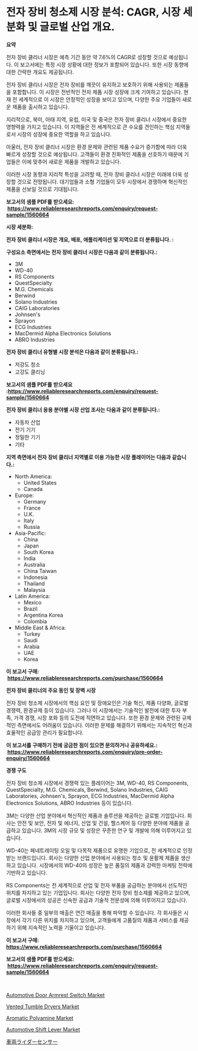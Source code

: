 <p><h1>전자 장비 청소제 시장 분석: CAGR, 시장 세분화 및 글로벌 산업 개요.</h1></p><p><strong>요약</strong></p>
<p><p>전자 장비 클리너 시장은 예측 기간 동안 약 7.6%의 CAGR로 성장할 것으로 예상됩니다. 이 보고서에는 특정 시장 상황에 대한 정보가 포함되어 있습니다. 또한 시장 동향에 대한 간략한 개요도 제공됩니다.</p><p>전자 장비 클리너 시장은 전자 장비를 깨끗이 유지하고 보호하기 위해 사용되는 제품들을 포함합니다. 이 시장은 전반적인 전자 제품 시장 성장에 크게 기여하고 있습니다. 현재 전 세계적으로 이 시장은 안정적인 성장을 보이고 있으며, 다양한 주요 기업들이 새로운 제품을 출시하고 있습니다.</p><p>지리적으로, 북미, 아태 지역, 유럽, 미국 및 중국은 전자 장비 클리너 시장에서 중요한 영향력을 가지고 있습니다. 이 지역들은 전 세계적으로 큰 수요를 견인하는 핵심 지역들로서 시장의 성장에 중요한 역할을 하고 있습니다.</p><p>아울러, 전자 장비 클리너 시장은 환경 문제와 관련된 제품 수요가 증가함에 따라 더욱 빠르게 성장할 것으로 예상됩니다. 고객들이 환경 친화적인 제품을 선호하기 때문에 기업들은 이에 맞추어 새로운 제품을 개발하고 있습니다.</p><p>이러한 시장 동향과 지리적 특성을 고려할 때, 전자 장비 클리너 시장은 미래에 더욱 성장할 것으로 전망됩니다. 대기업들과 소형 기업들이 모두 시장에서 경쟁하며 혁신적인 제품을 선보일 것으로 기대됩니다.</p></p>
<p><strong>보고서의 샘플 PDF를 받으세요: &nbsp;<a href="https://www.reliableresearchreports.com/enquiry/request-sample/1560664">https://www.reliableresearchreports.com/enquiry/request-sample/1560664</a></strong></p>
<p><strong>시장 세분화:</strong></p>
<p><strong> 전자 장비 클리너 시장은 개요, 배포, 애플리케이션 및 지역으로 더 분류됩니다. :</strong></p>
<p><strong>구성요소 측면에서는 전자 장비 클리너 시장은 다음과 같이 분류됩니다.:</strong></p>
<p><ul><li>3M</li><li>WD-40</li><li>RS Components</li><li>QuestSpecialty</li><li>M.G. Chemicals</li><li>Berwind</li><li>Solano Industries</li><li>CAIG Laboratories</li><li>Johnsen's</li><li>Sprayon</li><li>ECG Industries</li><li>MacDermid Alpha Electronics Solutions</li><li>ABRO Industries</li></ul></p>
<p><strong> 전자 장비 클리너 유형별 시장 분석은 다음과 같이 분류됩니다.:</strong></p>
<p><ul><li>저강도 청소</li><li>고강도 클리닝</li></ul></p>
<p><strong>보고서의 샘플 PDF를 받으세요 :<a href="https://www.reliableresearchreports.com/enquiry/request-sample/1560664">https://www.reliableresearchreports.com/enquiry/request-sample/1560664</a></strong></p>
<p><strong> 전자 장비 클리너 응용 분야별 시장 산업 조사는 다음과 같이 분류됩니다.:</strong></p>
<p><ul><li>자동차 산업</li><li>전기 기기</li><li>정밀한 기기</li><li>기타</li></ul></p>
<p><strong>지역 측면에서 전자 장비 클리너 지역별로 이용 가능한 시장 플레이어는 다음과 같습니다.:</strong></p>
<p><ul>
    <li>
        North America:
        <ul>
            <li>United States</li>
            <li>Canada</li>
        </ul>
    </li>
    <li>
        Europe:
        <ul>
            <li>Germany</li>
            <li>France</li>
            <li>U.K.</li>
            <li>Italy</li>
            <li>Russia</li>
        </ul>
    </li>
    <li>
        Asia-Pacific:
        <ul>
            <li>China</li>
            <li>Japan</li>
            <li>South Korea</li>
            <li>India</li>
            <li>Australia</li>
            <li>China Taiwan</li>
            <li>Indonesia</li>
            <li>Thailand</li>
            <li>Malaysia</li>
        </ul>
    </li>
    <li>
        Latin America:
        <ul>
            <li>Mexico</li>
            <li>Brazil</li>
            <li>Argentina Korea</li>
            <li>Colombia</li>
        </ul>
    </li>
    <li>
        Middle East & Africa:
        <ul>
            <li>Turkey</li>
            <li>Saudi</li>
            <li>Arabia</li>
            <li>UAE</li>
            <li>Korea</li>
        </ul>
    </li>
    </ul></p>
<p><strong>이 보고서 구매: &nbsp;<a href="https://www.reliableresearchreports.com/purchase/1560664">https://www.reliableresearchreports.com/purchase/1560664</a></strong></p>
<p><strong>전자 장비 클리너의 주요 동인 및 장벽 시장</strong></p>
<p><p>전자 장비 청소제 시장에서의 핵심 요인 및 장애요인은 기술 혁신, 제품 다양화, 글로벌 경쟁력, 환경규제 등이 있습니다. 그러나 이 시장에서는 기술적인 발전에 대한 투자 부족, 가격 경쟁, 시장 포화 등의 도전에 직면하고 있습니다. 또한 환경 문제와 관련된 규제적인 측면에서도 어려움이 있습니다. 이러한 문제를 해결하기 위해서는 지속적인 혁신과 효율적인 공급망 관리가 필요합니다.</p></p>
<p><strong>이 보고서를 구매하기 전에 궁금한 점이 있으면 문의하거나 공유하세요.: &nbsp;<a href="https://www.reliableresearchreports.com/enquiry/pre-order-enquiry/1560664">https://www.reliableresearchreports.com/enquiry/pre-order-enquiry/1560664</a></strong></p>
<p><strong>경쟁 구도</strong></p>
<p><p>전자 장비 청소제 시장에서 경쟁력 있는 플레이어는 3M, WD-40, RS Components, QuestSpecialty, M.G. Chemicals, Berwind, Solano Industries, CAIG Laboratories, Johnsen's, Sprayon, ECG Industries, MacDermid Alpha Electronics Solutions, ABRO Industries 등이 있습니다. </p><p>3M는 다양한 산업 분야에서 혁신적인 제품과 솔루션을 제공하는 글로벌 기업입니다. 회사는 안전 및 보안, 전자 및 에너지, 산업 및 건설, 헬스케어 등 다양한 분야에 제품을 공급하고 있습니다. 3M의 시장 규모 및 성장은 꾸준한 연구 및 개발에 의해 이루어지고 있습니다. </p><p>WD-40는 페네트레이팅 오일 및 다목적 제품으로 유명한 기업으로, 전 세계적으로 인정받는 브랜드입니다. 회사는 다양한 산업 분야에서 사용되는 청소 및 윤활제 제품을 생산하고 있습니다. 시장에서의 WD-40의 성장은 높은 품질의 제품과 강력한 마케팅 전략에 기반하고 있습니다. </p><p>RS Components는 전 세계적으로 산업 및 전자 부품을 공급하는 분야에서 선도적인 위치를 차지하고 있는 기업입니다. 회사는 다양한 전자 장비 청소제를 제공하고 있으며, 글로벌 시장에서의 성공은 신속한 공급과 기술적 전문성에 의해 이루어지고 있습니다. </p><p>이러한 회사들 중 일부의 매출은 연간 매출을 통해 파악할 수 있습니다. 각 회사들은 시장에서 각기 다른 위치를 차지하고 있으며, 고객들에게 고품질의 제품과 서비스를 제공하기 위해 지속적인 노력을 기울이고 있습니다.</p></p>
<p><strong>이 보고서 구매: &nbsp; <a href="https://www.reliableresearchreports.com/purchase/1560664">https://www.reliableresearchreports.com/purchase/1560664</a></strong></p>
<p><strong>보고서의 샘플 PDF를 받으세요: &nbsp;<a href="https://www.reliableresearchreports.com/enquiry/request-sample/1560664">https://www.reliableresearchreports.com/enquiry/request-sample/1560664</a></strong><strong></strong></p>
<p>&nbsp;</p>
<p><p><a href="https://issuu.com/reportprime-2/docs/automotive-door-armrest-switch-market-size-2030.pp">Automotive Door Armrest Switch Market</a></p><p><a href="https://github.com/Paul14Anderson63/Market-Research-Report-List-3/blob/main/vented-tumble-dryers-market.md">Vented Tumble Dryers Market</a></p><p><a href="https://issuu.com/reportprime-2/docs/aromatic-polyamine-market-size-2030.pptx">Aromatic Polyamine Market</a></p><p><a href="https://woozy-pyroraptor-a1f.notion.site/Global-Automotive-Shift-Lever-Market-by-Types-Applications-and-Major-Players-with-Regional-Growth-f0dbf0ba3d8848eb8c12b5bebf5d017c">Automotive Shift Lever Market</a></p><p><a href="https://github.com/ihabdkwlxs948/Market-Research-Report-List-1/blob/main/48188496380.md">車両ライダーセンサー</a></p></p>
